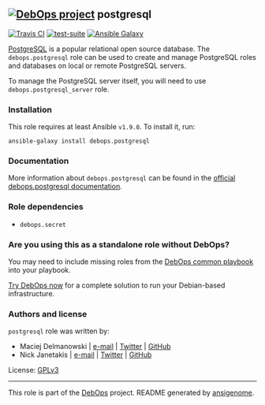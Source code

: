 ## [![DebOps project](http://debops.org/images/debops-small.png)](http://debops.org) postgresql

[![Travis CI](http://img.shields.io/travis/debops/ansible-postgresql.svg?style=flat)](http://travis-ci.org/debops/ansible-postgresql) [![test-suite](http://img.shields.io/badge/test--suite-ansible--postgresql-blue.svg?style=flat)](https://github.com/debops/test-suite/tree/master/ansible-postgresql/)  [![Ansible Galaxy](http://img.shields.io/badge/galaxy-debops.postgresql-660198.svg?style=flat)](https://galaxy.ansible.com/list#/roles/1590)

[PostgreSQL](http://www.postgresql.org/) is a popular relational open
source database. The `debops.postgresql` role can be used to create and
manage PostgreSQL roles and databases on local or remote PostgreSQL
servers.

To manage the PostgreSQL server itself, you will need to use
`debops.postgresql_server` role.

### Installation

This role requires at least Ansible `v1.9.0`. To install it, run:

    ansible-galaxy install debops.postgresql

### Documentation

More information about `debops.postgresql` can be found in the
[official debops.postgresql documentation](http://docs.debops.org/en/latest/ansible/roles/ansible-postgresql/docs/).


### Role dependencies

- `debops.secret`

### Are you using this as a standalone role without DebOps?

You may need to include missing roles from the [DebOps common
playbook](https://github.com/debops/debops-playbooks/blob/master/playbooks/common.yml)
into your playbook.

[Try DebOps now](https://github.com/debops/debops) for a complete solution to run your Debian-based infrastructure.





### Authors and license

`postgresql` role was written by:
- Maciej Delmanowski | [e-mail](mailto:drybjed@gmail.com) | [Twitter](https://twitter.com/drybjed) | [GitHub](https://github.com/drybjed)
- Nick Janetakis | [e-mail](mailto:nick.janetakis@gmail.com) | [Twitter](https://twitter.com/nickjanetakis) | [GitHub](https://github.com/nickjj)

License: [GPLv3](https://tldrlegal.com/license/gnu-general-public-license-v3-%28gpl-3%29)

***

This role is part of the [DebOps](http://debops.org/) project. README generated by [ansigenome](https://github.com/nickjj/ansigenome/).
